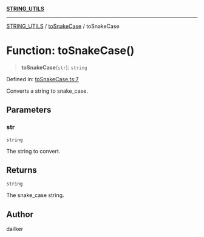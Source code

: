 [**STRING_UTILS**](../../README.md)

***

[STRING_UTILS](../../README.md) / [toSnakeCase](../README.md) / toSnakeCase

# Function: toSnakeCase()

> **toSnakeCase**(`str`): `string`

Defined in: [toSnakeCase.ts:7](https://github.com/dailker/everyutil/blob/a38b917744ea3f7e26fe7f9c999b904bd0535dcb/src/string/toSnakeCase.ts#L7)

Converts a string to snake_case.

## Parameters

### str

`string`

The string to convert.

## Returns

`string`

The snake_case string.

## Author

dailker
